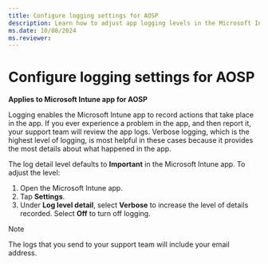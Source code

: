 ```yaml
---
title: Configure logging settings for AOSP
description: Learn how to adjust app logging levels in the Microsoft Intune app.
ms.date: 10/08/2024
ms.reviewer:
---
```


# Configure logging settings for AOSP

**Applies to Microsoft Intune app for AOSP**

Logging enables the Microsoft Intune app to record actions that take place in the app. If you ever experience a problem in the app, and then report it, your support team will review the app logs. Verbose logging, which is the highest level of logging, is most helpful in these cases because it provides the most details about what happened in the app.

The log detail level defaults to **Important** in the Microsoft Intune app. To adjust the level:

1. Open the Microsoft Intune app.
2. Tap **Settings**.
3. Under **Log level detail**, select **Verbose** to increase the level of details recorded. Select **Off** to turn off logging.

> [!NOTE]
> The logs that you send to your support team will include your email address.
